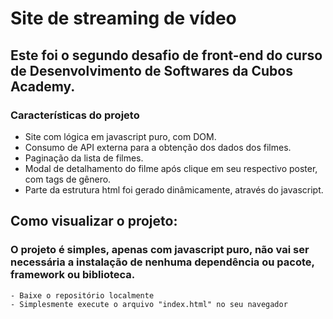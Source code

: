 # Site de streaming de vídeo

## Este foi o segundo desafio de front-end do curso de Desenvolvimento de Softwares da Cubos Academy.

### Características do projeto

- Site com lógica em javascript puro, com DOM.
- Consumo de API externa para a obtenção dos dados dos filmes.
- Paginação da lista de filmes.
- Modal de detalhamento do filme após clique em seu respectivo poster, com tags de gênero.
- Parte da estrutura html foi gerado dinâmicamente, através do javascript.

## Como visualizar o projeto:
  ### O projeto é simples, apenas com javascript puro, não vai ser necessária a instalação de nenhuma dependência ou pacote, framework ou biblioteca.
    - Baixe o repositório localmente
    - Simplesmente execute o arquivo "index.html" no seu navegador
